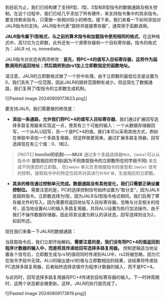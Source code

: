 到目前为止，我们已经构建了支持R型、I型、S型和B型指令的数据通路及相关控制。在这个过程中，我们已经几乎添加了所有硬件，来支持指令集中的其余指令。要支持剩余指令，只需做一些相对较小的修改。接下来，我们来看一下如何添加对JALR指令的支持。JALR指令代表“跳转并链接寄存器”，通常用于函数调用。

**JALR指令属于I型格式，与之前的算术指令和加载指令使用相同的格式**。在这种格式中，高12位为立即数，此外还有一个源寄存器和一个目标寄存器。指令的格式为：JALR rd, rs, immediate。

JALR指令对状态有两项修改：**首先，将PC+4的值写入目标寄存器，这将作为函数调用的返回地址；然后跳转到由rs1加上立即数指定的函数地址。**

请注意，JALR的立即数格式做了一个折中处理。由于立即数的最低位总是设置为0，我们丢失了一位范围，因此JALR的跳转范围稍有减少。但这简化了数据通路，我们复用了I型指令的立即数生成机制。

![[Pasted image 20240909173623.png]]

要支持JALR，我们需要做的修改是：
- **添加一条通路，允许我们将PC+4的值写入目标寄存器**。我们通过扩展回写选择多路复用器来实现这一点，使其有三个可能的输入：一个从数据存储器回写，一个从ALU回写，另一个是PC+4的值。我们本可以采用其他方式，例如在串联中添加一个多路复用器，但这样做更简单。通过扩展多路复用器，回写选择现在有三个值：0、1和2。

> [!NOTE] **ImmSel的机制——MUX**
> 通过多个多路选择器`MUX`，`ImmSel`可以从指令中  **提取相应的字段(因为不同类型指令的立即数所在的字段不同)**  来生成不同类型的立即数。
> 而`ImmGen` 单元负责根据指令的类型和 `ImmSel` 信号的控制，提取指令中的特定位段并对其进行`符号扩展`，生成相应的立即数。


- **其余的修改通过控制单元完成。数据通路没有其他变化，我们只需要正确设置控制位。** 需要注意的是，PC的选择控制信号始终设置为“取分支”，因为JALR是跳转指令。立即数选择为I型，因为JALR与I型指令格式相同。我们启用了寄存器文件的写入，因为需要将返回地址写入目标寄存器。忽略与分支相关的信号，适当地设置ALU的输入多路复用器，并将ALU设置为执行加法操作。由于我们不操作数据存储器，因此将其设置为默认的读状态。回写选择则设为2，如前所述。


现在我们来看一下JALR的数据通路：

当获取指令后，我们立即开始解码。**需要注意的是，我们没有将PC+4的值返回到程序计数器的输入中，而是将其传递给回写选择多路复用器。** 控制逻辑适当地设置各个信号后，立即数生成与rs1的值将同时传递到ALU中，rs2将被忽略，因为它在指令字段中无效。ALU的输出是rs1的值与立即数相加的结果，该结果将传递给PC选择多路复用器，后者始终选择该值作为程序计数器的输入，而不是PC+4。

与此同时，回写选择多路复用器将PC+4传递到目标寄存器的输入。下一时钟周期时，这两个状态都会被更新。这样，JALR的执行就完成了。

![[Pasted image 20240909173819.png]]
